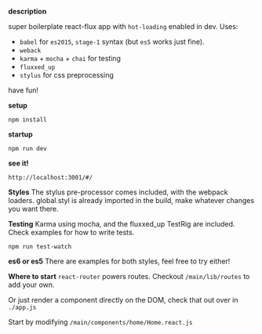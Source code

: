 **description**

super boilerplate react-flux app with `hot-loading` enabled in dev. Uses:
  * `babel` for `es2015`, `stage-1` syntax (but `es5` works just fine).
  * `weback`
  * `karma` + `mocha` + `chai` for testing
  * `fluxxed_up` 
  * `stylus` for css preprocessing 

have fun!

**setup**

`npm install`

**startup**

`npm run dev`

**see it!**

`http://localhost:3001/#/`

**Styles**
The stylus pre-processor comes included, with the webpack loaders.
global.styl is already imported in the build, make whatever changes you want there.

**Testing**
Karma using mocha, and the fluxxed_up TestRig are included. Check examples for
how to write tests.

`npm run test-watch`

**es6 or es5**
There are examples for both styles, feel free to try either!

**Where to start**
`react-router` powers routes. Checkout `/main/lib/routes` to add your own.

Or just render a component directly on the DOM, check that out over in `./app.js`

Start by modifying `/main/components/home/Home.react.js`
